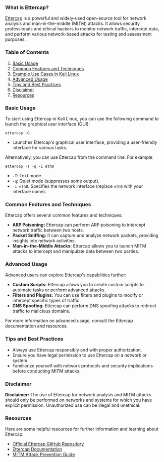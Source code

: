 

### What is Ettercap?
[Ettercap](https://github.com/Ettercap/ettercap) is a powerful and widely-used open-source tool for network analysis and man-in-the-middle (MITM) attacks. It allows security professionals and ethical hackers to monitor network traffic, intercept data, and perform various network-based attacks for testing and assessment purposes.

### Table of Contents
1. [Basic Usage](#basic-usage)
2. [Common Features and Techniques](#common-features-and-techniques)
3. [Example Use Cases in Kali Linux](#example-use-cases-in-kali-linux)
4. [Advanced Usage](#advanced-usage)
5. [Tips and Best Practices](#tips-and-best-practices)
6. [Disclaimer](#disclaimer)
7. [Resources](#resources)

### Basic Usage
To start using Ettercap in Kali Linux, you can use the following command to launch the graphical user interface (GUI):
```shell
ettercap -G
```
- Launches Ettercap's graphical user interface, providing a user-friendly interface for various tasks.

Alternatively, you can use Ettercap from the command line. For example:
```shell
ettercap -T -q -i eth0
```
- `-T`: Text mode.
- `-q`: Quiet mode (suppresses some output).
- `-i eth0`: Specifies the network interface (replace `eth0` with your interface name).

### Common Features and Techniques
Ettercap offers several common features and techniques:

- **ARP Poisoning:** Ettercap can perform ARP poisoning to intercept network traffic between two hosts.
- **Packet Sniffing:** It can capture and analyze network packets, providing insights into network activities.
- **Man-in-the-Middle Attacks:** Ettercap allows you to launch MITM attacks to intercept and manipulate data between two parties.

### Advanced Usage
Advanced users can explore Ettercap's capabilities further:

- **Custom Scripts:** Ettercap allows you to create custom scripts to automate tasks or perform advanced attacks.
- **Filters and Plugins:** You can use filters and plugins to modify or intercept specific types of traffic.
- **DNS Spoofing:** Ettercap can perform DNS spoofing attacks to redirect traffic to malicious domains.

For more information on advanced usage, consult the Ettercap documentation and resources.

### Tips and Best Practices
- Always use Ettercap responsibly and with proper authorization.
- Ensure you have legal permission to use Ettercap on a network or system.
- Familiarize yourself with network protocols and security implications before conducting MITM attacks.

### Disclaimer
**Disclaimer:** The use of Ettercap for network analysis and MITM attacks should only be performed on networks and systems for which you have explicit permission. Unauthorized use can be illegal and unethical.

### Resources
Here are some helpful resources for further information and learning about Ettercap:
- [Official Ettercap GitHub Repository](https://github.com/Ettercap/ettercap)
- [Ettercap Documentation](https://github.com/Ettercap/ettercap/wiki)
- [MITM Attack Prevention Guide](https://www.owasp.org/index.php/Man-in-the-Middle_Attack)
